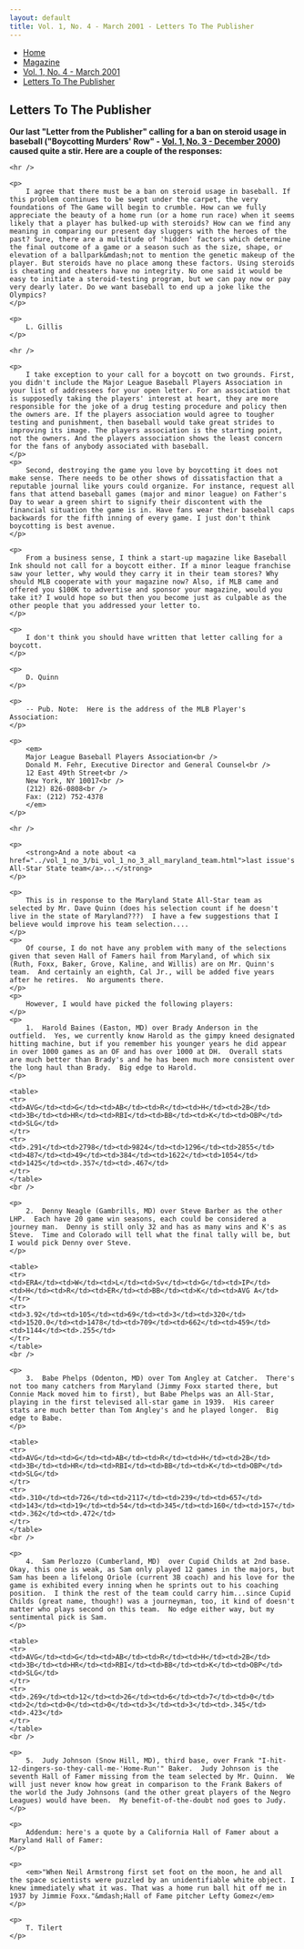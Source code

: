 ```yaml
---
layout: default
title: Vol. 1, No. 4 - March 2001 - Letters To The Publisher
---
```

<nav class="breadcrumb" aria-label="breadcrumbs">
  <ul>
    <li><a href="{{ site.url }}{{ site.baseurl }}">Home</a></li>
    <li><a href="../magazine-home.html">Magazine</a></li>
    <li><a href="bi_vol_1_no_4_home.html">Vol. 1, No. 4 - March 2001</a></li>
    <li class="is-active"><a href="#" aria-current="page">Letters To The Publisher</a></li>
  </ul>
</nav>

<section class="storycontent">
  <h1>Letters To The Publisher</h1>

  <p>
		<strong>Our last "Letter from the Publisher" calling for a ban on steroid usage in baseball ("Boycotting Murders' Row" - <a href="../vol_1_no_3/bi_vol_1_no_3_letter_from_publisher.html">Vol. 1, No. 3 - December 2000</a>) caused quite a stir.  Here are a couple of the responses:</strong>
	</p>

	<hr />
	
	<p>
		I agree that there must be a ban on steroid usage in baseball. If this problem continues to be swept under the carpet, the very foundations of The Game will begin to crumble. How can we fully appreciate the beauty of a home run (or a home run race) when it seems likely that a player has bulked-up with steroids? How can we find any meaning in comparing our present day sluggers with the heroes of the past? Sure, there are a multitude of 'hidden' factors which determine the final outcome of a game or a season such as the size, shape, or elevation of a ballpark&mdash;not to mention the genetic makeup of the player. But steroids have no place among these factors. Using steroids is cheating and cheaters have no integrity. No one said it would be easy to initiate a steroid-testing program, but we can pay now or pay very dearly later. Do we want baseball to end up a joke like the Olympics?
	</p>

	<p>
		L. Gillis
	</p>

	<hr />

	<p>
		I take exception to your call for a boycott on two grounds. First, you didn't include the Major League Baseball Players Association in your list of addressees for your open letter. For an association that is supposedly taking the players' interest at heart, they are more responsible for the joke of a drug testing procedure and policy then the owners are. If the players association would agree to tougher testing and punishment, then baseball would take great strides to improving its image. The players association is the starting point, not the owners. And the players association shows the least concern for the fans of anybody associated with baseball.
	</p>
	<p>
		Second, destroying the game you love by boycotting it does not make sense. There needs to be other shows of dissatisfaction that a reputable journal like yours could organize. For instance, request all fans that attend baseball games (major and minor league) on Father's Day to wear a green shirt to signify their discontent with the financial situation the game is in. Have fans wear their baseball caps backwards for the fifth inning of every game. I just don't think boycotting is best avenue.
	</p>

	<p>
		From a business sense, I think a start-up magazine like Baseball Ink should not call for a boycott either. If a minor league franchise saw your letter, why would they carry it in their team stores? Why should MLB cooperate with your magazine now? Also, if MLB came and offered you $100K to advertise and sponsor your magazine, would you take it? I would hope so but then you become just as culpable as the other people that you addressed your letter to.
	</p>

	<p>
		I don't think you should have written that letter calling for a boycott.
	</p>

	<p>
		D. Quinn
	</p>

	<p>
		-- Pub. Note:  Here is the address of the MLB Player's Association:
	</p>

	<p>
		<em>
		Major League Baseball Players Association<br />
		Donald M. Fehr, Executive Director and General Counsel<br />
		12 East 49th Street<br />
		New York, NY 10017<br />
		(212) 826-0808<br />
		Fax: (212) 752-4378
		</em>
	</p>

	<hr />

	<p>
		<strong>And a note about <a href="../vol_1_no_3/bi_vol_1_no_3_all_maryland_team.html">last issue's All-Star State team</a>...</strong>
	</p>

	<p>
		This is in response to the Maryland State All-Star team as selected by Mr. Dave Quinn (does his selection count if he doesn't live in the state of Maryland???)  I have a few suggestions that I believe would improve his team selection....
	</p>
	<p>
		Of course, I do not have any problem with many of the selections given that seven Hall of Famers hail from Maryland, of which six (Ruth, Foxx, Baker, Grove, Kaline, and Willis) are on Mr. Quinn's team.  And certainly an eighth, Cal Jr., will be added five years after he retires.  No arguments there.
	</p>
	<p>
		However, I would have picked the following players:
	</p>
	<p>
		1.  Harold Baines (Easton, MD) over Brady Anderson in the outfield.  Yes, we currently know Harold as the gimpy kneed designated hitting machine, but if you remember his younger years he did appear in over 1000 games as an OF and has over 1000 at DH.  Overall stats are much better than Brady's and he has been much more consistent over the long haul than Brady.  Big edge to Harold.
	</p>

	<table>
	<tr>
	<td>AVG</td><td>G</td><td>AB</td><td>R</td><td>H</td><td>2B</td><td>3B</td><td>HR</td><td>RBI</td><td>BB</td><td>K</td><td>OBP</td><td>SLG</td>
	</tr>
	<tr>
	<td>.291</td><td>2798</td><td>9824</td><td>1296</td><td>2855</td><td>487</td><td>49</td><td>384</td><td>1622</td><td>1054</td><td>1425</td><td>.357</td><td>.467</td>
	</tr>
	</table>
	<br />

	<p>
		2.  Denny Neagle (Gambrills, MD) over Steve Barber as the other LHP.  Each have 20 game win seasons, each could be considered a journey man.  Denny is still only 32 and has as many wins and K's as Steve.  Time and Colorado will tell what the final tally will be, but I would pick Denny over Steve.
	</p>

	<table>
	<tr>
	<td>ERA</td><td>W</td><td>L</td><td>Sv</td><td>G</td><td>IP</td><td>H</td><td>R</td><td>ER</td><td>BB</td><td>K</td><td>AVG A</td>
	</tr>
	<tr>
	<td>3.92</td><td>105</td><td>69</td><td>3</td><td>320</td><td>1520.0</td><td>1478</td><td>709</td><td>662</td><td>459</td><td>1144</td><td>.255</td>
	</tr>
	</table>
	<br />

	<p>
		3.  Babe Phelps (Odenton, MD) over Tom Angley at Catcher.  There's not too many catchers from Maryland (Jimmy Foxx started there, but Connie Mack moved him to first), but Babe Phelps was an All-Star, playing in the first televised all-star game in 1939.  His career stats are much better than Tom Angley's and he played longer.  Big edge to Babe.
	</p>

	<table>
	<tr>
	<td>AVG</td><td>G</td><td>AB</td><td>R</td><td>H</td><td>2B</td><td>3B</td><td>HR</td><td>RBI</td><td>BB</td><td>K</td><td>OBP</td><td>SLG</td>
	</tr>
	<tr>
	<td>.310</td><td>726</td><td>2117</td><td>239</td><td>657</td><td>143</td><td>19</td><td>54</td><td>345</td><td>160</td><td>157</td><td>.362</td><td>.472</td>
	</tr>
	</table>
	<br />

	<p>
		4.  Sam Perlozzo (Cumberland, MD)  over Cupid Childs at 2nd base.  Okay, this one is weak, as Sam only played 12 games in the majors, but Sam has been a lifelong Oriole (current 3B coach) and his love for the game is exhibited every inning when he sprints out to his coaching position.  I think the rest of the team could carry him...since Cupid Childs (great name, though!) was a journeyman, too, it kind of doesn't matter who plays second on this team.  No edge either way, but my sentimental pick is Sam.
	</p>

	<table>
	<tr>
	<td>AVG</td><td>G</td><td>AB</td><td>R</td><td>H</td><td>2B</td><td>3B</td><td>HR</td><td>RBI</td><td>BB</td><td>K</td><td>OBP</td><td>SLG</td>
	</tr>
	<tr>
	<td>.269</td><td>12</td><td>26</td><td>6</td><td>7</td><td>0</td><td>2</td><td>0</td><td>0</td><td>3</td><td>3</td><td>.345</td><td>.423</td>
	</tr>
	</table>
	<br />

	<p>
		5.  Judy Johnson (Snow Hill, MD), third base, over Frank "I-hit-12-dingers-so-they-call-me-'Home-Run'" Baker.  Judy Johnson is the seventh Hall of Famer missing from the team selected by Mr. Quinn.  We will just never know how great in comparison to the Frank Bakers of the world the Judy Johnsons (and the other great players of the Negro Leagues) would have been.  My benefit-of-the-doubt nod goes to Judy.
	</p>
	
	<p>
		Addendum: here's a quote by a California Hall of Famer about a Maryland Hall of Famer:
	</p>

	<p>
		<em>"When Neil Armstrong first set foot on the moon, he and all the space scientists were puzzled by an unidentifiable white object. I knew immediately what it was. That was a home run ball hit off me in 1937 by Jimmie Foxx."&mdash;Hall of Fame pitcher Lefty Gomez</em>
	</p>

	<p>
		T. Tilert
	</p>

</section>
